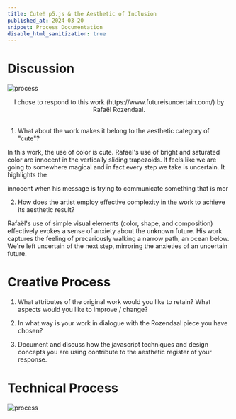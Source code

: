 ```yaml
---
title: Cute! p5.js & the Aesthetic of Inclusion
published_at: 2024-03-20
snippet: Process Documentation
disable_html_sanitization: true
---
```

# Discussion
![process](/240328_fourth_post/img1.png)

<div align="center">
    I chose to respond to this work (https://www.futureisuncertain.com/) by Rafaël Rozendaal. 
</div>
<br>

1. What about the work makes it belong to the aesthetic category of "cute"?

In this work, the use of color is cute. Rafaël's use of bright and saturated color are innocent in the vertically sliding trapezoids. It feels like we are going to somewhere magical and in fact every step we take is uncertain. It highlights the

innocent when his message is trying to communicate something that is mor

2. How does the artist employ effective complexity in the work to achieve its aesthetic result?

 Rafaël's use of simple visual elements (color, shape, and composition) effectively evokes a sense of anxiety about the unknown future. His work captures the feeling of precariously walking a narrow path, an ocean below. We're left uncertain of the next step, mirroring the anxieties of an uncertain future.

# Creative Process
1. What attributes of the original work would you like to retain? What aspects would you like to improve / change?

2. In what way is your work in dialogue with the Rozendaal piece you have chosen?

3. Document and discuss how the javascript techniques and design concepts you are using contribute to the aesthetic register of your response.
 
# Technical Process

![process](/240328_fourth_post/img2.png)

